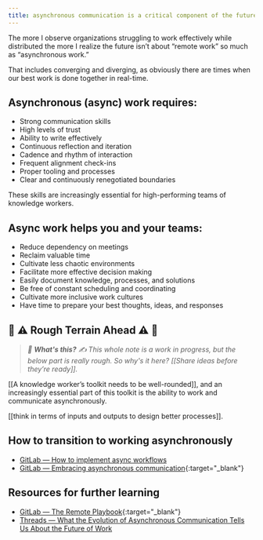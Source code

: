```yaml
---
title: asynchronous communication is a critical component of the future of work
---
```

The more I observe organizations struggling to work effectively while distributed the more I realize the future isn’t about “remote work” so much as “asynchronous work.”

That includes converging and diverging, as obviously there are times when our best work is done together in real-time.

## Asynchronous (async) work requires:    
- Strong communication skills
- High levels of trust
- Ability to write effectively
- Continuous reflection and iteration
- Cadence and rhythm of interaction
- Frequent alignment check-ins
- Proper tooling and processes
- Clear and continuously renegotiated boundaries

These skills are increasingly essential for high-performing teams of knowledge workers.

## Async work helps you and your teams:
- Reduce dependency on meetings
- Reclaim valuable time
- Cultivate less chaotic environments
- Facilitate more effective decision making
- Easily document knowledge, processes, and solutions
- Be free of constant scheduling and coordinating
- Cultivate more inclusive work cultures
- Have time to prepare your best thoughts, ideas, and responses

## 🚧 ⚠️ Rough Terrain Ahead ⚠️ 🚧
> *🛑  **What's this?** ✍️  This whole note is a work in progress, but the below part is really rough. So why's it here? [[Share ideas before they’re ready]].*

[[A knowledge worker’s toolkit needs to be well-rounded]], and an increasingly essential part of this toolkit is the ability to work and communicate asynchronously.

[[think in terms of inputs and outputs to design better processes]].

## How to transition to working asynchronously
- [GitLab — How to implement async workflows](https://about.gitlab.com/company/culture/all-remote/asynchronous/#how-to-implement-asynchronous-workflows)
- [GitLab — Embracing asynchronous communication](https://about.gitlab.com/company/culture/all-remote/asynchronous/){:target="_blank"}

## Resources for further learning
- [GitLab — The Remote Playbook](https://learn.gitlab.com/suddenlyremote){:target="_blank"}
- [Threads — What the Evolution of Asynchronous Communication Tells Us About the Future of Work](https://threads.com/blog/what-the-evolution-of-asynchronous-communication-tells-us-about-the-future) 